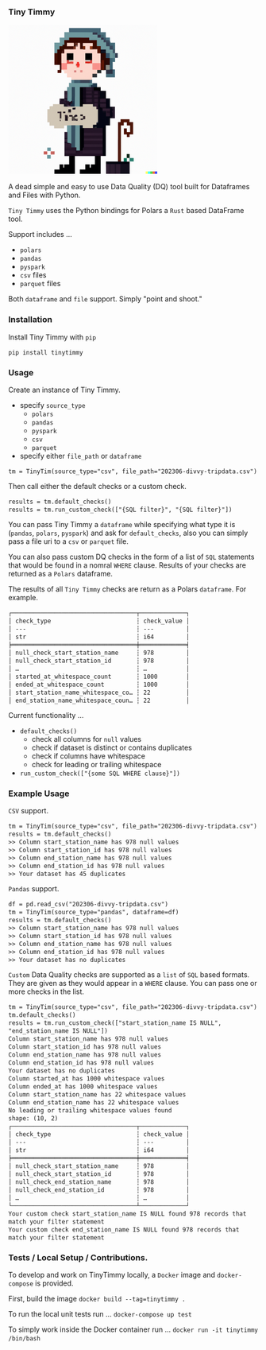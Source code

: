 ### Tiny Timmy

<img src="https://github.com/danielbeach/tinytimmy/blob/main/imgs/tinytim.png" width="300">


A dead simple and easy to use Data Quality (DQ) tool built for Dataframes and Files with Python.

`Tiny Timmy` uses the Python bindings for Polars a `Rust` based DataFrame tool.

Support includes ...
- `polars`
- `pandas`
- `pyspark`
- `csv` files
- `parquet` files

Both `dataframe` and `file` support. Simply "point and shoot."


### Installation
Install Tiny Timmy with `pip`
```
pip install tinytimmy
```

### Usage
Create an instance of Tiny Timmy.
 - specify `source_type`
    - `polars`
    - `pandas`
    - `pyspark`
    - `csv`
    - `parquet`
 - specify either `file_path` or `dataframe`

```
tm = TinyTim(source_type="csv", file_path="202306-divvy-tripdata.csv")
```

Then call either the default checks or a custom check.
```
results = tm.default_checks()
results = tm.run_custom_check(["{SQL filter}", "{SQL filter}"])
```

You can pass Tiny Timmy a `dataframe` while specifying what type it is (`pandas`, `polars`, `pyspark`)
and ask for `default_checks`, also you can simply pass a file uri to a `csv` or `parquet` file.

You can also pass custom DQ checks in the form of a list of `SQL` statements that would be found
in a nomral `WHERE` clause. Results of your checks are returned as a `Polars` dataframe.

The results of all `Tiny Timmy` checks are return as a Polars `dataframe`.
For example.
```
┌───────────────────────────────────┬─────────────┐
│ check_type                        ┆ check_value │
│ ---                               ┆ ---         │
│ str                               ┆ i64         │
╞═══════════════════════════════════╪═════════════╡
│ null_check_start_station_name     ┆ 978         │
│ null_check_start_station_id       ┆ 978         │
│ …                                 ┆ …           │
│ started_at_whitespace_count       ┆ 1000        │
│ ended_at_whitespace_count         ┆ 1000        │
│ start_station_name_whitespace_co… ┆ 22          │
│ end_station_name_whitespace_coun… ┆ 22          │
```

Current functionality ...
- `default_checks()`
    - check all columns for `null` values
    - check if dataset is distinct or contains duplicates
    - check if columns have whitespace
    - check for leading or trailing whitespace
- `run_custom_check(["{some SQL WHERE clause}"])`

### Example Usage

`CSV` support.
```
tm = TinyTim(source_type="csv", file_path="202306-divvy-tripdata.csv")
results = tm.default_checks()
>> Column start_station_name has 978 null values
>> Column start_station_id has 978 null values
>> Column end_station_name has 978 null values
>> Column end_station_id has 978 null values
>> Your dataset has 45 duplicates
```

`Pandas` support.
```
df = pd.read_csv("202306-divvy-tripdata.csv")
tm = TinyTim(source_type="pandas", dataframe=df)
results = tm.default_checks()
>> Column start_station_name has 978 null values
>> Column start_station_id has 978 null values
>> Column end_station_name has 978 null values
>> Column end_station_id has 978 null values
>> Your dataset has no duplicates
```

`Custom` Data Quality checks are supported as a `list` of `SQL` based formats.
They are given as they would appear in a `WHERE` clause.
You can pass one or more checks in the list.

```
tm = TinyTim(source_type="csv", file_path="202306-divvy-tripdata.csv")
tm.default_checks()
results = tm.run_custom_check(["start_station_name IS NULL", "end_station_name IS NULL"])
Column start_station_name has 978 null values
Column start_station_id has 978 null values
Column end_station_name has 978 null values
Column end_station_id has 978 null values
Your dataset has no duplicates
Column started_at has 1000 whitespace values
Column ended_at has 1000 whitespace values
Column start_station_name has 22 whitespace values
Column end_station_name has 22 whitespace values
No leading or trailing whitespace values found
shape: (10, 2)
┌───────────────────────────────────┬─────────────┐
│ check_type                        ┆ check_value │
│ ---                               ┆ ---         │
│ str                               ┆ i64         │
╞═══════════════════════════════════╪═════════════╡
│ null_check_start_station_name     ┆ 978         │
│ null_check_start_station_id       ┆ 978         │
│ null_check_end_station_name       ┆ 978         │
│ null_check_end_station_id         ┆ 978         │
│ …                                 ┆ …           │
└───────────────────────────────────┴─────────────┘
Your custom check start_station_name IS NULL found 978 records that match your filter statement
Your custom check end_station_name IS NULL found 978 records that match your filter statement
```

### Tests / Local Setup / Contributions.
To develop and work on TinyTimmy locally, a `Docker` image and `docker-compose` is provided.

First, build the image
`docker build --tag=tinytimmy .`

To run the local unit tests run ...
`docker-compose up test`

To simply work inside the Docker container run ...
`docker run -it tinytimmy /bin/bash`